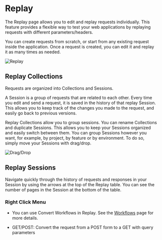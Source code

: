 # Replay

The Replay page allows you to edit and replay requests individually. This feature provides a flexible way to test your web applications by replaying requests with different parameters/headers.

You can create requests from scratch, or start from any existing request inside the application. Once a request is created, you can edit it and replay it as many times as needed.

<img alt="Replay" src="/_images/replay_page.png" center>

## Replay Collections

Requests are organized into Collections and Sessions.

A Session is a group of requests that are related to each other. Every time you edit and send a request, it is saved in the history of that replay Session. This allows you to keep track of the changes you made to the request, and easily go back to previous versions.

Replay Collections allow you to group sessions. You can rename Collections and duplicate Sessions. This allows you to keep your Sessions organized and easily switch between them. You can group Sessions however you want, for example, by project, by feature or by environment. To do so, simply move your Sessions with drag/drop.

<img alt="Drag/Drop" src="/_images/drag_drop_collections.png" center>

## Replay Sessions

Navigate quickly through the history of requests and responses in your Session by using the arrows at the top of the Replay table. You can see the number of pages in the Session at the bottom of the table.

### Right Click Menu

- You can use Convert Workflows in Replay. See the [Workflows](/features/workflows/convert.md) page for more details.

- GET/POST: Convert the request from a POST form to a GET with query parameters
